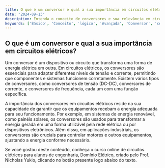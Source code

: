```yaml
---
title: O que é um conversor e qual a sua importância em circuitos elétricos?
date: "2024-09-13"
description: Entenda o conceito de conversores e sua relevância em circuitos elétricos.
keywords: ['Básico', 'Conceito', 'lógico', 'Avançada', 'Conversor', 'configuração', 'equipamento']
---
```


## O que é um conversor e qual a sua importância em circuitos elétricos?

Um conversor é um dispositivo ou circuito que transforma uma forma de energia elétrica em outra. Em circuitos elétricos, os conversores são essenciais para adaptar diferentes níveis de tensão e corrente, permitindo que componentes e sistemas funcionem corretamente. Existem vários tipos de conversores, como conversores de tensão (DC-DC), conversores de corrente, e conversores de frequência, cada um com uma função específica.

A importância dos conversores em circuitos elétricos reside na sua capacidade de garantir que os equipamentos recebam a energia adequada para seu funcionamento. Por exemplo, em sistemas de energia renovável, como painéis solares, os conversores são usados para transformar a energia gerada em uma forma utilizável pela rede elétrica ou por dispositivos eletrônicos. Além disso, em aplicações industriais, os conversores são cruciais para controlar motores e outros equipamentos, ajustando a energia conforme necessário.

Se você gostou deste conteúdo, conheça o curso online de circuitos elétricos para alunos de engenharia, Domínio Elétrico, criado pelo Prof. Nicholas Yukio, clicando no botão presente logo abaixo do texto.